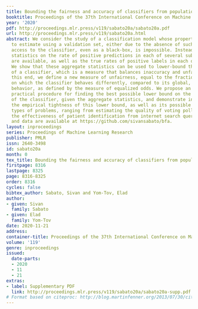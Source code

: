 ```yaml
---
title: Bounding the fairness and accuracy of classifiers from population statistics
booktitle: Proceedings of the 37th International Conference on Machine Learning
year: '2020'
pdf: http://proceedings.mlr.press/v119/sabato20a/sabato20a.pdf
url: http://proceedings.mlr.press/v119/sabato20a.html
abstract: We consider the study of a classification model whose properties are impossible
  to estimate using a validation set, either due to the absence of such a set or because
  access to the classifier, even as a black-box, is impossible. Instead, only aggregate
  statistics on the rate of positive predictions in each of several sub-populations
  are available, as well as the true rates of positive labels in each of these sub-populations.
  We show that these aggregate statistics can be used to lower-bound the discrepancy
  of a classifier, which is a measure that balances inaccuracy and unfairness. To
  this end, we define a new measure of unfairness, equal to the fraction of the population
  on which the classifier behaves differently, compared to its global, ideally fair
  behavior, as defined by the measure of equalized odds. We propose an efficient and
  practical procedure for finding the best possible lower bound on the discrepancy
  of the classifier, given the aggregate statistics, and demonstrate in experiments
  the empirical tightness of this lower bound, as well as its possible uses on various
  types of problems, ranging from estimating the quality of voting polls to measuring
  the effectiveness of patient identification from internet search queries. The code
  and data are available at https://github.com/sivansabato/bfa.
layout: inproceedings
series: Proceedings of Machine Learning Research
publisher: PMLR
issn: 2640-3498
id: sabato20a
month: 0
tex_title: Bounding the fairness and accuracy of classifiers from population statistics
firstpage: 8316
lastpage: 8325
page: 8316-8325
order: 8316
cycles: false
bibtex_author: Sabato, Sivan and Yom-Tov, Elad
author:
- given: Sivan
  family: Sabato
- given: Elad
  family: Yom-Tov
date: 2020-11-21
address: 
container-title: Proceedings of the 37th International Conference on Machine Learning
volume: '119'
genre: inproceedings
issued:
  date-parts:
  - 2020
  - 11
  - 21
extras:
- label: Supplementary PDF
  link: http://proceedings.mlr.press/v119/sabato20a/sabato20a-supp.pdf
# Format based on citeproc: http://blog.martinfenner.org/2013/07/30/citeproc-yaml-for-bibliographies/
---
```

